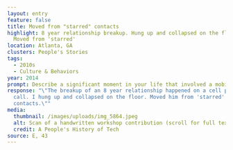 ```yaml
---
layout: entry
feature: false
title: Moved from "starred" contacts
highlight: 8 year relationship breakup. Hung up and collapsed on the floor.
  Moved from 'starred'
location: Atlanta, GA
clusters: People's Stories
tags:
  - 2010s
  - Culture & Behaviors
year: 2014
prompt: Describe a significant moment in your life that involved a mobile phone.
response: "\"The breakup of an 8 year relationship happened on a cell phone
  call. I hung up and collapsed on the floor. Moved him from 'starred'
  contacts.\""
media:
  thumbnail: /images/uploads/img_5864.jpeg
  alt: Scan of a handwritten workshop contribution (scroll for full text)
  credit: A People's History of Tech
source: E, 43
---
```

